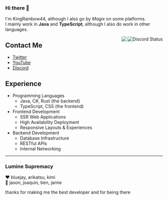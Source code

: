 ### Hi there 👋

I'm KingRainbow44, although I also go by *Magix* on some platforms.\
I mainly work in **Java** and **TypeScript**, although I also do work in other languages.

<img align="right" src="https://lanyard.cnrad.dev/api/252090676068614145?idleMessage=Possibly%20writing%20code..." alt="Discord Status">

<img align="right" src="https://github-readme-stats.vercel.app/api?username=KingRainbow44&theme=darcula&show_icons=true&count_private=true">

## Contact Me

- [Twitter](https://twitter.com/KingRainbow44)
- [YouTube](https://www.youtube.com/channel/UC9k7NjyMW9VCsQFPzZoyMaQ)
- [Discord](https://discord.com/users/252090676068614145)

## Experience

- Programming Languages
  - Java, C#, Rust (the backend)
  - TypeScript, CSS (the frontend)
- Frontend Development
  - SSR Web Applications
  - High Availability Deployment
  - Responsive Layouts & Experiences
- Backend Development
  - Database Infrastructure
  - RESTful APIs
  - Internal Networking

---

### Lumine Supremacy

❤️ bluejay, arikatsu, kimi\
💙 jason, joaquin, ben, jamie

thanks for making me the best developer and for being there

